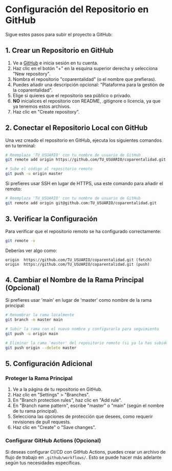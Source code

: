 # Configuración del Repositorio en GitHub

Sigue estos pasos para subir el proyecto a GitHub:

## 1. Crear un Repositorio en GitHub

1. Ve a [GitHub](https://github.com) e inicia sesión en tu cuenta.
2. Haz clic en el botón "+" en la esquina superior derecha y selecciona "New repository".
3. Nombra el repositorio "coparentalidad" (o el nombre que prefieras).
4. Puedes añadir una descripción opcional: "Plataforma para la gestión de la coparentalidad".
5. Elige si quieres que el repositorio sea público o privado.
6. **NO** inicialices el repositorio con README, .gitignore o licencia, ya que ya tenemos estos archivos.
7. Haz clic en "Create repository".

## 2. Conectar el Repositorio Local con GitHub

Una vez creado el repositorio en GitHub, ejecuta los siguientes comandos en tu terminal:

```bash
# Reemplaza 'TU_USUARIO' con tu nombre de usuario de GitHub
git remote add origin https://github.com/TU_USUARIO/coparentalidad.git

# Sube el código al repositorio remoto
git push -u origin master
```

Si prefieres usar SSH en lugar de HTTPS, usa este comando para añadir el remoto:

```bash
# Reemplaza 'TU_USUARIO' con tu nombre de usuario de GitHub
git remote add origin git@github.com:TU_USUARIO/coparentalidad.git
```

## 3. Verificar la Configuración

Para verificar que el repositorio remoto se ha configurado correctamente:

```bash
git remote -v
```

Deberías ver algo como:

```
origin  https://github.com/TU_USUARIO/coparentalidad.git (fetch)
origin  https://github.com/TU_USUARIO/coparentalidad.git (push)
```

## 4. Cambiar el Nombre de la Rama Principal (Opcional)

Si prefieres usar 'main' en lugar de 'master' como nombre de la rama principal:

```bash
# Renombrar la rama localmente
git branch -m master main

# Subir la rama con el nuevo nombre y configurarla para seguimiento
git push -u origin main

# Eliminar la rama 'master' del repositorio remoto (si ya la has subido)
git push origin --delete master
```

## 5. Configuración Adicional

### Proteger la Rama Principal

1. Ve a la página de tu repositorio en GitHub.
2. Haz clic en "Settings" > "Branches".
3. En "Branch protection rules", haz clic en "Add rule".
4. En "Branch name pattern", escribe "master" o "main" (según el nombre de tu rama principal).
5. Selecciona las opciones de protección que desees, como requerir revisiones de pull requests.
6. Haz clic en "Create" o "Save changes".

### Configurar GitHub Actions (Opcional)

Si deseas configurar CI/CD con GitHub Actions, puedes crear un archivo de flujo de trabajo en `.github/workflows/`. Esto se puede hacer más adelante según tus necesidades específicas. 